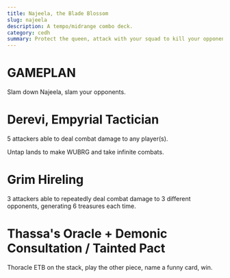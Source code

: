 ```yaml
---
title: Najeela, the Blade Blossom
slug: najeela
description: A tempo/midrange combo deck.
category: cedh
summary: Protect the queen, attack with your squad to kill your opponents.
---
```



<h1 class="text-2xl text-purple-400"> GAMEPLAN </h1>

Slam down Najeela, slam your opponents.

<h1 class="text-2xl text-purple-400"> Derevi, Empyrial Tactician </h1>

5 attackers able to deal combat damage to any player(s).

Untap lands to make WUBRG and take infinite combats.

<h1 class="text-2xl text-purple-400"> Grim Hireling </h1>

3 attackers able to repeatedly deal combat damage to 3 different opponents, generating 6 treasures each time.

<h1 class="text-2xl text-purple-400"> Thassa's Oracle + Demonic Consultation / Tainted Pact </h1>

Thoracle ETB on the stack, play the other piece, name a funny card, win.